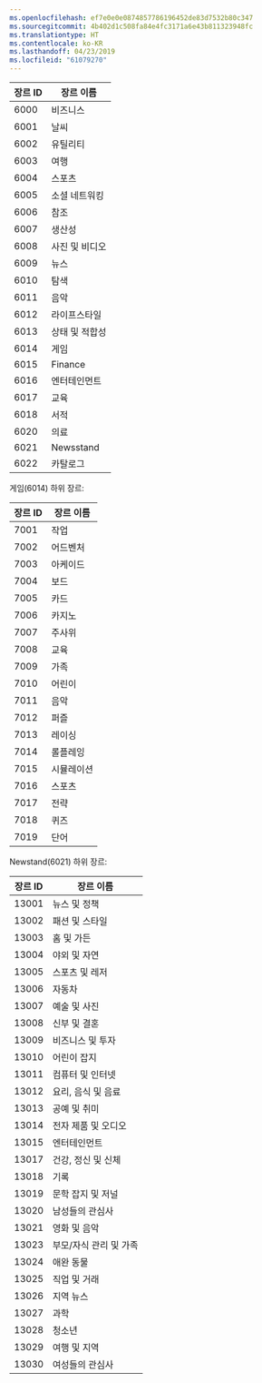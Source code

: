 ```yaml
---
ms.openlocfilehash: ef7e0e0e0874857786196452de83d7532b80c347
ms.sourcegitcommit: 4b402d1c508fa84e4fc3171a6e43b811323948fc
ms.translationtype: HT
ms.contentlocale: ko-KR
ms.lasthandoff: 04/23/2019
ms.locfileid: "61079270"
---
```

|장르 ID|장르 이름|
|---|---|
|6000|비즈니스|
|6001|날씨|
|6002|유틸리티|
|6003|여행|
|6004|스포츠|
|6005|소셜 네트워킹|
|6006|참조|
|6007|생산성|
|6008|사진 및 비디오|
|6009|뉴스|
|6010|탐색|
|6011|음악|
|6012|라이프스타일|
|6013|상태 및 적합성|
|6014|게임|
|6015|Finance|
|6016|엔터테인먼트|
|6017|교육|
|6018|서적|
|6020|의료|
|6021|Newsstand|
|6022|카탈로그|

게임(6014) 하위 장르:

|장르 ID|장르 이름|
|---|---|
|7001|작업|
|7002|어드벤처|
|7003|아케이드|
|7004|보드|
|7005|카드|
|7006|카지노|
|7007|주사위|
|7008|교육|
|7009|가족|
|7010|어린이|
|7011|음악|
|7012|퍼즐|
|7013|레이싱|
|7014|롤플레잉|
|7015|시뮬레이션|
|7016|스포츠|
|7017|전략|
|7018|퀴즈|
|7019|단어|

Newstand(6021) 하위 장르:

|장르 ID|장르 이름|
|---|---|
|13001|뉴스 및 정책|
|13002|패션 및 스타일|
|13003|홈 및 가든|
|13004|야외 및 자연|
|13005|스포츠 및 레저|
|13006|자동차|
|13007|예술 및 사진|
|13008|신부 및 결혼|
|13009|비즈니스 및 투자|
|13010|어린이 잡지|
|13011|컴퓨터 및 인터넷|
|13012|요리, 음식 및 음료|
|13013|공예 및 취미|
|13014|전자 제품 및 오디오|
|13015|엔터테인먼트|
|13017|건강, 정신 및 신체|
|13018|기록|
|13019|문학 잡지 및 저널|
|13020|남성들의 관심사|
|13021|영화 및 음악|
|13023|부모/자식 관리 및 가족|
|13024|애완 동물|
|13025|직업 및 거래|
|13026|지역 뉴스|
|13027|과학|
|13028|청소년|
|13029|여행 및 지역|
|13030|여성들의 관심사|

